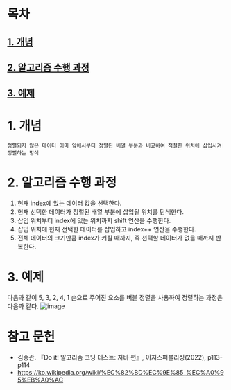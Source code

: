 # 목차
## [1. 개념](#1-개념)
## [2. 알고리즘 수행 과정](#2-알고리즘-수행-과정)
## [3. 예제](#3-예제)

# 1. 개념
    정렬되지 않은 데이터 이미 앞에서부터 정렬된 배열 부분과 비교하여 적절한 위치에 삽입시켜 정렬하는 방식

# 2. 알고리즘 수행 과정
1. 현재 index에 있는 데이터 값을 선택한다.  
2. 현재 선택한 데이터가 정렬된 배열 부분에 삽입될 위치를 탐색한다.  
3. 삽입 위치부터 index에 있는 위치까지 shift 연산을 수행한다.  
4. 삽입 위치에 현재 선택한 데이터를 삽입하고 index++ 연산을 수행한다.  
5. 전체 데이터의 크기만큼 index가 커질 때까지, 즉 선택할 데이터가 없을 때까지 반복한다.

# 3. 예제
다음과 같이 5, 3, 2, 4, 1 순으로 주어진 요소를 버블 정렬을 사용하여 정렬하는 과정은 다음과 같다.
![image](https://user-images.githubusercontent.com/62678386/202124707-e4a7af1a-b634-46c2-9a70-3ebffad03bfd.png)

# 참고 문헌
- 김종관. 『Do it! 알고리즘 코딩 테스트: 자바 편』, 이지스퍼블리싱(2022), p113-p114
- https://ko.wikipedia.org/wiki/%EC%82%BD%EC%9E%85_%EC%A0%95%EB%A0%AC